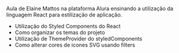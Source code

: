 Aula de Elaine Mattos na plataforma Alura ensinando a utilização da linguagem React para estilização de aplicação.

* Utilização do Styled Components do React
* Como organizar os temas do projeto
* Utilização de ThemeProvider do styledComponents
* Como alterar cores de icones SVG usando filters
